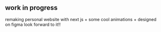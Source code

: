 ## work in progress
remaking personal website with next js + some cool animations + designed on figma
look forward to it!!
